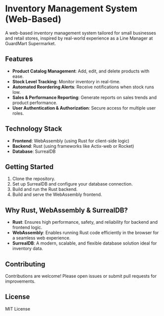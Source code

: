# Inventory Management System (Web-Based)

A web-based inventory management system tailored for small businesses and retail stores, inspired by real-world experience as a Line Manager at GuardMart Supermarket.

## Features

- **Product Catalog Management**: Add, edit, and delete products with ease.
- **Stock Level Tracking**: Monitor inventory in real-time.
- **Automated Reordering Alerts**: Receive notifications when stock runs low.
- **Sales & Performance Reporting**: Generate reports on sales trends and product performance.
- **User Authentication & Authorization**: Secure access for multiple user roles.

## Technology Stack

- **Frontend**: WebAssembly (using Rust for client-side logic)
- **Backend**: Rust (using frameworks like Actix-web or Rocket)
- **Database**: SurrealDB

## Getting Started

1. Clone the repository.
2. Set up SurrealDB and configure your database connection.
3. Build and run the Rust backend.
4. Build and serve the WebAssembly frontend.

## Why Rust, WebAssembly & SurrealDB?

- **Rust**: Ensures high performance, safety, and reliability for backend and frontend logic.
- **WebAssembly**: Enables running Rust code efficiently in the browser for a seamless web experience.
- **SurrealDB**: A modern, scalable, and flexible database solution ideal for inventory data.

## Contributing

Contributions are welcome! Please open issues or submit pull requests for improvements.

## License

MIT License
